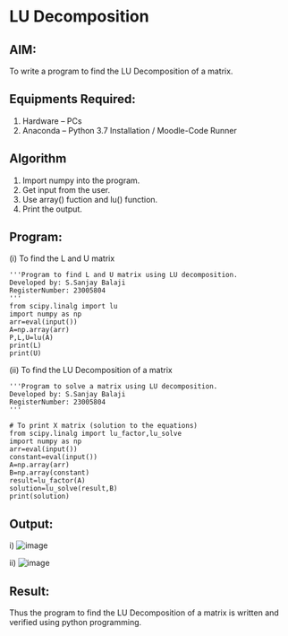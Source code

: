 # LU Decomposition 

## AIM:
To write a program to find the LU Decomposition of a matrix.

## Equipments Required:
1. Hardware – PCs
2. Anaconda – Python 3.7 Installation / Moodle-Code Runner

## Algorithm
1. Import numpy into the program.
2. Get input from the user.
3. Use array() fuction and lu() function.
4. Print the output.

## Program:
(i) To find the L and U matrix
```
'''Program to find L and U matrix using LU decomposition.
Developed by: S.Sanjay Balaji
RegisterNumber: 23005804
'''
from scipy.linalg import lu
import numpy as np
arr=eval(input())
A=np.array(arr)
P,L,U=lu(A)
print(L)
print(U)
```
(ii) To find the LU Decomposition of a matrix
```
'''Program to solve a matrix using LU decomposition.
Developed by: S.Sanjay Balaji
RegisterNumber: 23005804
'''

# To print X matrix (solution to the equations)
from scipy.linalg import lu_factor,lu_solve
import numpy as np
arr=eval(input())
constant=eval(input())
A=np.array(arr)
B=np.array(constant)
result=lu_factor(A)
solution=lu_solve(result,B)
print(solution)
```

## Output:
i)
![image](https://github.com/SanjayBalaji0/LU-Decomposition/assets/145533553/409f8f00-b51a-4b2d-9b3a-a2835b00e9d4)

ii)
![image](https://github.com/SanjayBalaji0/LU-Decomposition/assets/145533553/7d527d3a-0142-4fa0-adf5-be04256846f3)

## Result:
Thus the program to find the LU Decomposition of a matrix is written and verified using python programming.

